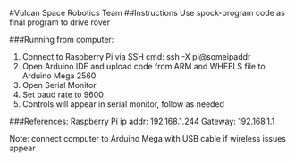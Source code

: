#Vulcan Space Robotics Team
##Instructions
Use spock-program code as final program to drive rover

###Running from computer:
1) Connect to Raspberry Pi via SSH cmd: ssh -X pi@someipaddr
2) Open Arduino IDE and upload code from ARM and WHEELS file to Arduino Mega 2560
3) Open Serial Monitor
4) Set baud rate to 9600
5) Controls will appear in serial monitor, follow as needed

###References:
Raspberry Pi ip addr: 192.168.1.244
Gateway: 192.168.1.1

Note: connect computer to Arduino Mega with USB cable if wireless issues appear
